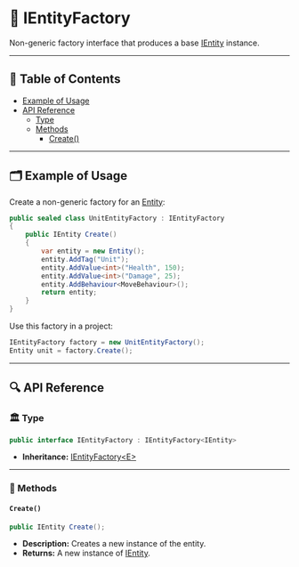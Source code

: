 # 🧩 IEntityFactory

Non-generic factory interface that produces a base [IEntity](../Entities/IEntity.md) instance.

---

## 📑 Table of Contents

- [Example of Usage](#-example-of-usage)
- [API Reference](#-api-reference)
    - [Type](#-type)
    - [Methods](#-methods)
        - [Create()](#create)

---

## 🗂 Example of Usage

Create a non-generic factory for an [Entity](../Entities/Entity.md):

```csharp
public sealed class UnitEntityFactory : IEntityFactory
{
    public IEntity Create()
    {
        var entity = new Entity();
        entity.AddTag("Unit");
        entity.AddValue<int>("Health", 150);
        entity.AddValue<int>("Damage", 25);
        entity.AddBehaviour<MoveBehaviour>();
        return entity;
    }
}
```

Use this factory in a project:

```csharp
IEntityFactory factory = new UnitEntityFactory();
Entity unit = factory.Create();
```

---

## 🔍 API Reference

### 🏛️ Type <div id="-type"></div>

```csharp
public interface IEntityFactory : IEntityFactory<IEntity>
```

- **Inheritance:** [IEntityFactory\<E>](IEntityFactory%601.md) 

---

### 🏹 Methods

#### `Create()`

```csharp
public IEntity Create();
```

- **Description:** Creates a new instance of the entity.
- **Returns:** A new instance of [IEntity](../Entities/IEntity.md).